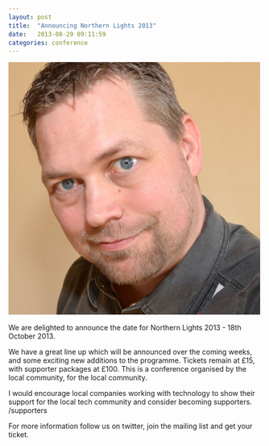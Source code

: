 ```yaml
---
layout: post
title:  "Announcing Northern Lights 2013"
date:   2013-08-29 09:11:59
categories: conference
---
```


<img src="/assets/img/nlconf/glen1.jpg" class="pull-right img-polaroid" />

We are delighted to announce the date for Northern Lights 2013 - 18th October 2013.

We have a great line up which will be announced over the coming weeks, and some exciting new additions to the programme. Tickets remain at £15, with supporter packages at £100. This is a conference organised by the local community, for the local community.

I would encourage local companies working with technology to show their support for the local tech community and consider becoming supporters. /supporters 

For more information follow us on twitter, join the mailing list and get your ticket.